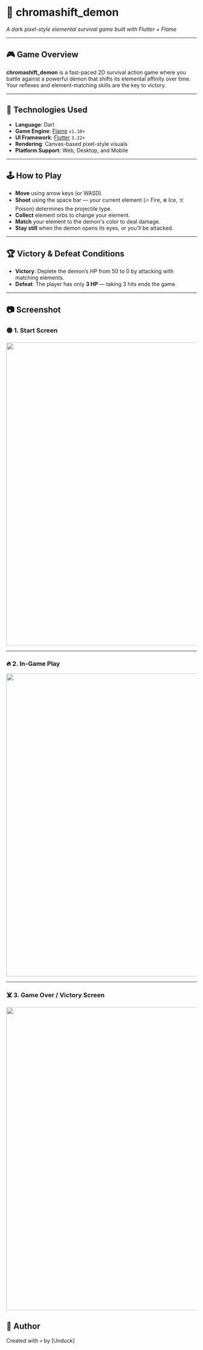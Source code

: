 # 👹 chromashift_demon

_A dark pixel-style elemental survival game built with Flutter + Flame_

---

## 🎮 Game Overview

**chromashift_demon** is a fast-paced 2D survival action game where you battle against a powerful demon that shifts its elemental affinity over time. Your reflexes and element-matching skills are the key to victory.

---

## 🧪 Technologies Used

- **Language**: Dart
- **Game Engine**: [Flame](https://flame-engine.org/) `v1.10+`
- **UI Framework**: [Flutter](https://flutter.dev/) `3.22+`
- **Rendering**: Canvas-based pixel-style visuals
- **Platform Support**: Web, Desktop, and Mobile

---

## 🕹️ How to Play

- **Move** using arrow keys (or WASD).
- **Shoot** using the space bar — your current element (🔥 Fire, ❄️ Ice, ☠️ Poison) determines the projectile type.
- **Collect** element orbs to change your element.
- **Match** your element to the demon's color to deal damage.
- **Stay still** when the demon opens its eyes, or you'll be attacked.

---

## 🏆 Victory & Defeat Conditions

- **Victory**: Deplete the demon’s HP from 50 to 0 by attacking with matching elements.
- **Defeat**: The player has only **3 HP** — taking 3 hits ends the game.

---

## 📷 Screenshot

### 🟢 1. Start Screen

<img src="https://github.com/user-attachments/assets/ee98cc67-d237-46b3-a17c-fb2a9f22b9a3" width="800" />

---

### 🔥 2. In-Game Play

<img src="https://github.com/user-attachments/assets/26537139-e59b-4270-a75d-31fe8031a7d7" width="800" />

---

### ☠️ 3. Game Over / Victory Screen

<img src="https://github.com/user-attachments/assets/5ead9747-cb51-429f-a34d-119a86ed08ea" width="800" />

## 💬 Author

Created with 💀 by [Unduck]
